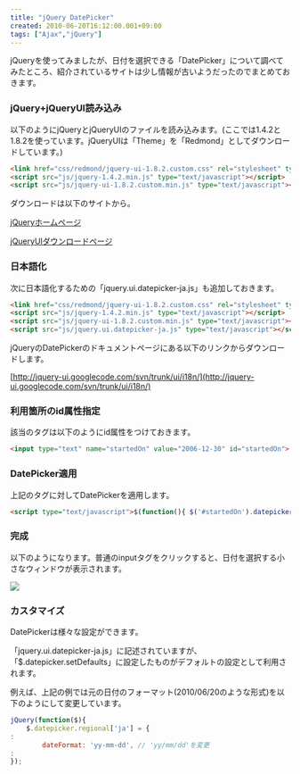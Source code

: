 ```yaml
---
title: "jQuery DatePicker"
created: 2010-06-20T16:12:00.001+09:00
tags: ["Ajax","jQuery"]
---
```

jQueryを使ってみましたが、日付を選択できる「DatePicker」について調べてみたところ、紹介されているサイトは少し情報が古いようだったのでまとめておきます。
<!--more-->
### jQuery+jQueryUI読み込み

以下のようにjQueryとjQueryUIのファイルを読み込みます。(ここでは1.4.2と1.8.2を使っています。jQueryUIは「Theme」を「Redmond」としてダウンロードしています。)

```html
<link href="css/redmond/jquery-ui-1.8.2.custom.css" rel="stylesheet" type="text/css"></link>
<script src="js/jquery-1.4.2.min.js" type="text/javascript"></script>
<script src="js/jquery-ui-1.8.2.custom.min.js" type="text/javascript"></script>
```

ダウンロードは以下のサイトから。

[jQueryホームページ](http://jquery.com/)

[jQueryUIダウンロードページ](http://jqueryui.com/download)

### 日本語化

次に日本語化するための「jquery.ui.datepicker-ja.js」も追加しておきます。

```html
<link href="css/redmond/jquery-ui-1.8.2.custom.css" rel="stylesheet" type="text/css"></link>
<script src="js/jquery-1.4.2.min.js" type="text/javascript"></script>
<script src="js/jquery-ui-1.8.2.custom.min.js" type="text/javascript"></script>
<script src="js/jquery.ui.datepicker-ja.js" type="text/javascript"></script>
```

jQueryのDatePickerのドキュメントページにある以下のリンクからダウンロードします。

[http://jquery-ui.googlecode.com/svn/trunk/ui/i18n/](http://jquery-ui.googlecode.com/svn/trunk/ui/i18n/)

### 利用箇所のid属性指定

該当のタグは以下のようにid属性をつけておきます。

```html
<input type="text" name="startedOn" value="2006-12-30" id="startedOn">
```

### DatePicker適用

上記のタグに対してDatePickerを適用します。

```html
<script type="text/javascript">$(function(){ $('#startedOn').datepicker();});</script>
```

### 完成

以下のようになります。普通のinputタグをクリックすると、日付を選択する小さなウィンドウが表示されます。

[![](http://1.bp.blogspot.com/_rtlYXd55yO0/TB29UMs961I/AAAAAAAAFR0/n6XFNo7cBTQ/s320/WS000030.BMP)](http://1.bp.blogspot.com/_rtlYXd55yO0/TB29UMs961I/AAAAAAAAFR0/n6XFNo7cBTQ/s1600/WS000030.BMP)

### カスタマイズ

DatePickerは様々な設定ができます。

「jquery.ui.datepicker-ja.js」に記述されていますが、「$.datepicker.setDefaults」に設定したものがデフォルトの設定として利用されます。

例えば、上記の例では元の日付のフォーマット(2010/06/20のような形式)を以下のようにして変更しています。

```js
jQuery(function($){
    $.datepicker.regional['ja'] = {
:
        dateFormat: 'yy-mm-dd', // 'yy/mm/dd'を変更
:
});
```

